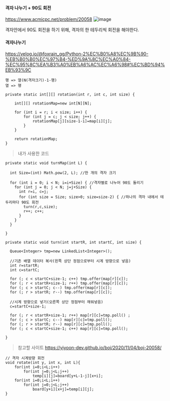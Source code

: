 
#### 격자 나누기 + 90도 회전

https://www.acmicpc.net/problem/20058
![image](https://user-images.githubusercontent.com/62600984/114732035-2c061100-9d7d-11eb-92ce-8b41d64c3e70.png)

격자안에서 90도 회전을 하기 위해, 격자의 한 테두리씩 회전을 해야한다.  
  
   
   
   
   
#### 격자나누기

https://velog.io/@foxrain_gg/Python-2%EC%B0%A8%EC%9B%90-%EB%B0%B0%EC%97%B4-%ED%9A%8C%EC%A0%84-%EC%95%8C%EA%B3%A0%EB%A6%AC%EC%A6%98#%EC%BD%94%EB%93%9C
```
행 => 열(N(격자크기)-1-행)
열 => 행
```
```
private static int[][] rotation(int r, int c, int size) {
		
	int[][] rotationMap=new int[N][N];

	for (int i = r; i < size; i++) {
		for (int j = c; j < size; j++) {
			rotationMap[j][size-1-i]=map[i][j];
		}
	}

	return rotationMap;
}
```


> 내가 사용한 코드

```
private static void turnMap(int L) {
		
  int Size=(int) Math.pow(2, L); //한 개의 격자 크기

  for (int i = 0; i < N; i=i+Size) { //격자별로 나누어 90도 돌리기
    for (int j = 0; j < N; j=j+Size) {
      int r=i, c=j;
      for (int size = Size; size>0; size=size-2) { //하나의 격자 내에서 테두리마다 90도 회전
        turn(r,c,size);
        r++; c++;
      }
    }
  }

}

private static void turn(int startR, int startC, int size) {

  Queue<Integer> tmp=new LinkedList<Integer>(); 

  //기존 배열 데이터 복사(왼쪽 상단 정점으로부터 시계 방향으로 넣음)
  int r=startR;
  int c=startC;

  for (; c < startC+size-1; c++) tmp.offer(map[r][c]); 
  for (; r < startR+size-1; r++) tmp.offer(map[r][c]);
  for (; c > startC; c--) tmp.offer(map[r][c]); 
  for (; r > startR; r--) tmp.offer(map[r][c]);

  //시계 방향으로 넣기(오른쪽 상단 정점부터 채워넣음)
  c=startC+size-1;

  for (; r < startR+size-1; r++) map[r][c]=tmp.poll() ; 
  for (; c > startC; c--) map[r][c]=tmp.poll(); 
  for (; r > startR; r--) map[r][c]=tmp.poll();
  for (; c < startC+size-1; c++) map[r][c]=tmp.poll();

}
```
  
  
  
> 참고할 사이트
https://yjyoon-dev.github.io/boj/2020/11/04/boj-20058/

```
// 격자 시계방향 회전
void rotate(int y, int x, int L){
	for(int i=0;i<L;i++)
		for(int j=0;j<L;j++)
			temp[i][j]=board[y+L-1-j][x+i];
	for(int i=0;i<L;i++)
		for(int j=0;j<L;j++)
			board[y+i][x+j]=temp[i][j];
}
```
